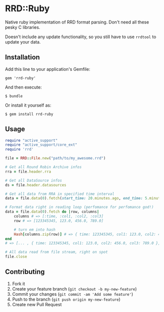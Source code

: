 # RRD::Ruby

Native ruby implementation of RRD format parsing.
Don't need all these pesky C libraries.

Doesn't include any update functionality, so you still have to use ```rrdtool``` to update your data.

## Installation

Add this line to your application's Gemfile:

    gem 'rrd-ruby'

And then execute:

    $ bundle

Or install it yourself as:

    $ gem install rrd-ruby

## Usage

```ruby
require "active_support"
require "active_support/core_ext"
require 'rrd'

file = RRD::File.new("path/to/my_awesome.rrd")

# Get all Round Robin Archive infos
rra = file.header.rra

# Get all DataSource infos
ds = file.header.datasources

# Get all data from RRA in specified time interval
data = file.data(0).fetch(start_time: 20.minutes.ago, end_time: 5.minutes.ago)

# Format data right in reading loop (perfomance for perfomance god!)
data = file.data(0).fetch do |row, columns|
	columns # => [:time, :col1, :col2, :col3]
	row # => [123345345, 123.0, 456.0, 789.0]	

	# turn em into hash
	Hash[columns.zip(row)] # => { time: 123345345, col1: 123.0, col2: 456.0, col3: 789.0 }
end
# => [... , { time: 123345345, col1: 123.0, col2: 456.0, col3: 789.0 }, ...]

# All data read from file stream, right on spot
file.close
```

## Contributing

1. Fork it
2. Create your feature branch (`git checkout -b my-new-feature`)
3. Commit your changes (`git commit -am 'Add some feature'`)
4. Push to the branch (`git push origin my-new-feature`)
5. Create new Pull Request
